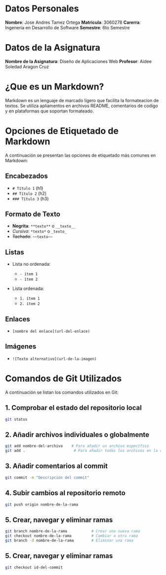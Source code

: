 # Datos Personales
**Nombre**: Jose Andres Tamez Ortega
**Matricula**: 3060278
**Carerra**: Ingeneria en Desarrollo de Software
**Semestre**: 6to Semestre

# Datos de la Asignatura
**Nombre de la Asignatura**: Diseño de Aplicaciones Web
**Profesor**: Aidee Soledad Aragon Cruz

# ¿Que es un Markdown?
Markdown es un lenguaje de marcado ligero que facilita la formateacion de textos. Se utiliza apliamentos en archivos README, comentarios de codigo y en plataformas que soportan formateado.


# Opciones de Etiquetado de Markdown
A continuación se presentan las opciones de etiquetado más comunes en Markdown:

## Encabezados
- `# Título 1` (h1)
- `## Título 2` (h2)
- `### Título 3` (h3)

## Formato de Texto
- **Negrita**: `**texto**` o `__texto__`
- *Cursiva*: `*texto*` o `_texto_`
- ~~Tachado~~: `~~texto~~`

## Listas
- Lista no ordenada: 
  - `- ítem 1`
  - `- ítem 2`
  
- Lista ordenada: 
  - `1. ítem 1`
  - `2. ítem 2`

## Enlaces
- `[nombre del enlace](url-del-enlace)`

## Imágenes
- `![Texto alternativo](url-de-la-imagen)`

# Comandos de Git Utilizados
A continuación se listan los comandos utilizados en Git:

## 1. Comprobar el estado del repositorio local
```bash
git status
```

## 2. Añadir archivos individuales o globalmente
```bash
git add nombre-del-archivo    # Para añadir un archivo específico
git add .                      # Para añadir todos los archivos en la carpeta actual
```

## 3. Añadir comentarios al commit
```bash
git commit -m "Descripción del commit"
```

## 4. Subir cambios al repositorio remoto
```bash
git push origin nombre-de-la-rama
```

## 5. Crear, navegar y eliminar ramas
```bash
git branch nombre-de-la-rama           # Crear una nueva rama
git checkout nombre-de-la-rama         # Cambiar a otra rama
git branch -d nombre-de-la-rama        # Eliminar una rama
```

## 5. Crear, navegar y eliminar ramas
```bash
git checkout id-del-commit
```
